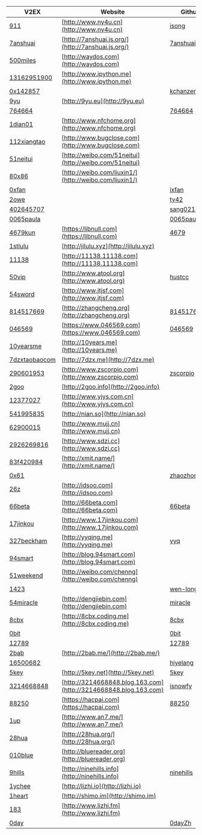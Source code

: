 | V2EX | Website | Github |
| --- | --- | --- |
| [911](http://www.v2ex.com/member/911) | [http://www.ny4u.cn](http://www.ny4u.cn) | [isong](https://github.com/isong) |
| [7anshuai](http://www.v2ex.com/member/7anshuai) | [http://7anshuai.js.org/](http://7anshuai.js.org/) | [7anshuai](https://github.com/7anshuai) |
| [500miles](http://www.v2ex.com/member/500miles) | [http://waydos.com](http://waydos.com) | []() |
| [13162951900](http://www.v2ex.com/member/13162951900) | [http://www.ipython.me](http://www.ipython.me) | []() |
| [0x142857](http://www.v2ex.com/member/0x142857) | []() | [kchanzen](https://github.com/kchanzen) |
| [9yu](http://www.v2ex.com/member/9yu) | [http://9yu.eu](http://9yu.eu) | []() |
| [764664](http://www.v2ex.com/member/764664) | []() | [764664](https://github.com/764664) |
| [1dian01](http://www.v2ex.com/member/1dian01) | [http://www.nfchome.org](http://www.nfchome.org) | []() |
| [112xiangtao](http://www.v2ex.com/member/112xiangtao) | [http://www.bugclose.com](http://www.bugclose.com) | []() |
| [51neitui](http://www.v2ex.com/member/51neitui) | [http://weibo.com/51neitui](http://weibo.com/51neitui) | []() |
| [80x86](http://www.v2ex.com/member/80x86) | [http://weibo.com/liuxin1/](http://weibo.com/liuxin1/) | []() |
| [0xfan](http://www.v2ex.com/member/0xfan) | []() | [ixfan](https://github.com/ixfan) |
| [2owe](http://www.v2ex.com/member/2owe) | []() | [ty42](https://github.com/ty42) |
| [402645707](http://www.v2ex.com/member/402645707) | []() | [sang0214](https://github.com/sang0214) |
| [0065paula](http://www.v2ex.com/member/0065paula) | []() | [0065paula](https://github.com/0065paula) |
| [4679kun](http://www.v2ex.com/member/4679kun) | [https://libnull.com](https://libnull.com) | [4679](https://github.com/4679) |
| [1stlulu](http://www.v2ex.com/member/1stlulu) | [http://jilulu.xyz](http://jilulu.xyz) | []() |
| [11138](http://www.v2ex.com/member/11138) | [http://11138.11138.com](http://11138.11138.com) | []() |
| [50vip](http://www.v2ex.com/member/50vip) | [http://www.atool.org](http://www.atool.org) | [hustcc](https://github.com/hustcc) |
| [54sword](http://www.v2ex.com/member/54sword) | [http://www.jtjsf.com](http://www.jtjsf.com) | []() |
| [814517669](http://www.v2ex.com/member/814517669) | [http://zhangcheng.org](http://zhangcheng.org) | [814517669](https://github.com/814517669) |
| [046569](http://www.v2ex.com/member/046569) | [https://www.046569.com](https://www.046569.com) | [046569](https://github.com/046569) |
| [10yearsme](http://www.v2ex.com/member/10yearsme) | [http://10years.me](http://10years.me) | []() |
| [7dzxtaobaocom](http://www.v2ex.com/member/7dzxtaobaocom) | [http://7dzx.me](http://7dzx.me) | []() |
| [290601953](http://www.v2ex.com/member/290601953) | [http://www.zscorpio.com](http://www.zscorpio.com) | [zscorpio](https://github.com/zscorpio) |
| [2goo](http://www.v2ex.com/member/2goo) | [http://2goo.info](http://2goo.info) | []() |
| [12377027](http://www.v2ex.com/member/12377027) | [http://www.yjys.com.cn](http://www.yjys.com.cn) | []() |
| [541995835](http://www.v2ex.com/member/541995835) | [http://nian.so](http://nian.so) | []() |
| [62900015](http://www.v2ex.com/member/62900015) | [http://www.mujj.cn](http://www.mujj.cn) | []() |
| [2926269816](http://www.v2ex.com/member/2926269816) | [http://www.sdzi.cc](http://www.sdzi.cc) | []() |
| [83f420984](http://www.v2ex.com/member/83f420984) | [http://xmit.name/](http://xmit.name/) | []() |
| [0x61](http://www.v2ex.com/member/0x61) | []() | [zhaozhongyao](https://github.com/zhaozhongyao) |
| [26z](http://www.v2ex.com/member/26z) | [http://idsoo.com](http://idsoo.com) | []() |
| [66beta](http://www.v2ex.com/member/66beta) | [http://66beta.com](http://66beta.com) | [66beta](https://github.com/66beta) |
| [17jinkou](http://www.v2ex.com/member/17jinkou) | [http://www.17jinkou.com](http://www.17jinkou.com) | []() |
| [327beckham](http://www.v2ex.com/member/327beckham) | [http://yyqing.me](http://yyqing.me) | [yyq](https://github.com/yyq) |
| [94smart](http://www.v2ex.com/member/94smart) | [http://blog.94smart.com](http://blog.94smart.com) | []() |
| [51weekend](http://www.v2ex.com/member/51weekend) | [http://weibo.com/chenng](http://weibo.com/chenng) | []() |
| [1423](http://www.v2ex.com/member/1423) | []() | [wen-long](https://github.com/wen-long) |
| [54miracle](http://www.v2ex.com/member/54miracle) | [http://dengjiebin.com](http://dengjiebin.com) | [miracle](https://github.com/miracle) |
| [8cbx](http://www.v2ex.com/member/8cbx) | [http://8cbx.coding.me](http://8cbx.coding.me) | [8cbx](https://github.com/8cbx) |
| [0bit](http://www.v2ex.com/member/0bit) | []() | [0bit](https://github.com/0bit) |
| [12789](http://www.v2ex.com/member/12789) | []() | [12789](https://github.com/12789) |
| [2bab](http://www.v2ex.com/member/2bab) | [http://2bab.me/](http://2bab.me/) | []() |
| [16500682](http://www.v2ex.com/member/16500682) | []() | [hiyelang](https://github.com/hiyelang) |
| [5key](http://www.v2ex.com/member/5key) | [http://5key.net](http://5key.net) | [5key](https://github.com/5key) |
| [3214668848](http://www.v2ex.com/member/3214668848) | [http://3214668848.blog.163.com](http://3214668848.blog.163.com) | [isnowfy](https://github.com/isnowfy) |
| [88250](http://www.v2ex.com/member/88250) | [https://hacpai.com](https://hacpai.com) | [88250](https://github.com/88250) |
| [1up](http://www.v2ex.com/member/1up) | [http://www.an7.me/](http://www.an7.me/) | []() |
| [28hua](http://www.v2ex.com/member/28hua) | [http://28hua.org/](http://28hua.org/) | []() |
| [010blue](http://www.v2ex.com/member/010blue) | [http://bluereader.org](http://bluereader.org) | []() |
| [9hills](http://www.v2ex.com/member/9hills) | [http://ninehills.info](http://ninehills.info) | [ninehills](https://github.com/ninehills) |
| [1ychee](http://www.v2ex.com/member/1ychee) | [http://lizhi.io](http://lizhi.io) | []() |
| [1heart](http://www.v2ex.com/member/1heart) | [http://shimo.im](http://shimo.im) | []() |
| [183](http://www.v2ex.com/member/183) | [http://www.lizhi.fm](http://www.lizhi.fm) | []() |
| [0day](http://www.v2ex.com/member/0day) | []() | [0dayZh](https://github.com/0dayZh) |









